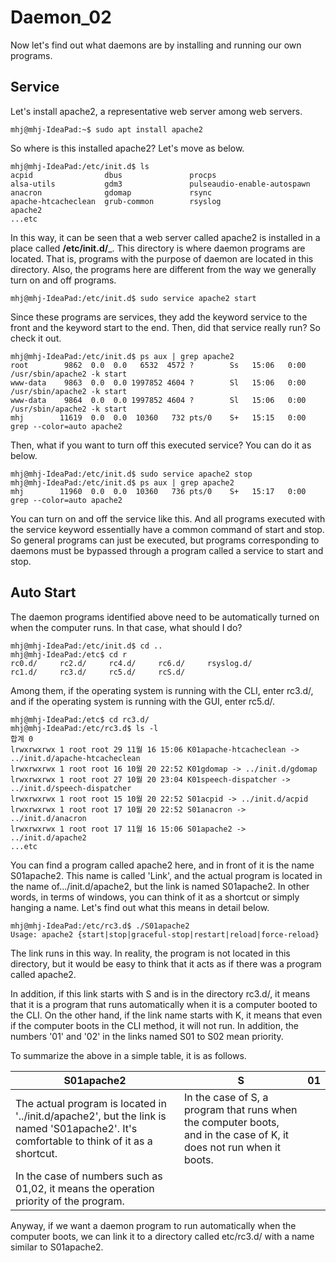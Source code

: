 # Daemon_02

Now let's find out what daemons are by installing and running our own programs.

## Service 
Let's install apache2, a representative web server among web servers.

```
mhj@mhj-IdeaPad:~$ sudo apt install apache2
```
So where is this installed apache2? Let's move as below.

```
mhj@mhj-IdeaPad:/etc/init.d$ ls
acpid                dbus               procps
alsa-utils           gdm3               pulseaudio-enable-autospawn
anacron              gdomap             rsync
apache-htcacheclean  grub-common        rsyslog
apache2   
...etc
```
In this way, it can be seen that a web server called apache2 is installed in a place called __/etc/init.d/___. This directory is where daemon programs are located. That is, programs with the purpose of daemon are located in this directory. Also, the programs here are different from the way we generally turn on and off programs.

```
mhj@mhj-IdeaPad:/etc/init.d$ sudo service apache2 start
```
Since these programs are services, they add the keyword service to the front and the keyword start to the end. Then, did that service really run? So check it out.

```
mhj@mhj-IdeaPad:/etc/init.d$ ps aux | grep apache2
root        9862  0.0  0.0   6532  4572 ?        Ss   15:06   0:00 /usr/sbin/apache2 -k start
www-data    9863  0.0  0.0 1997852 4604 ?        Sl   15:06   0:00 /usr/sbin/apache2 -k start
www-data    9864  0.0  0.0 1997852 4604 ?        Sl   15:06   0:00 /usr/sbin/apache2 -k start
mhj        11619  0.0  0.0  10360   732 pts/0    S+   15:15   0:00 grep --color=auto apache2
```
Then, what if you want to turn off this executed service? You can do it as below.
```
mhj@mhj-IdeaPad:/etc/init.d$ sudo service apache2 stop
mhj@mhj-IdeaPad:/etc/init.d$ ps aux | grep apache2
mhj        11960  0.0  0.0  10360   736 pts/0    S+   15:17   0:00 grep --color=auto apache2
```
You can turn on and off the service like this. And all programs executed with the service keyword essentially have a common command of start and stop. So general programs can just be executed, but programs corresponding to daemons must be bypassed through a program called a service to start and stop.

## Auto Start

The daemon programs identified above need to be automatically turned on when the computer runs. In that case, what should I do?

```
mhj@mhj-IdeaPad:/etc/init.d$ cd ..
mhj@mhj-IdeaPad:/etc$ cd r
rc0.d/     rc2.d/     rc4.d/     rc6.d/     rsyslog.d/
rc1.d/     rc3.d/     rc5.d/     rcS.d/
``` 
Among them, if the operating system is running with the CLI, enter rc3.d/, and if the operating system is running with the GUI, enter rc5.d/.

```
mhj@mhj-IdeaPad:/etc$ cd rc3.d/
mhj@mhj-IdeaPad:/etc/rc3.d$ ls -l
합계 0
lrwxrwxrwx 1 root root 29 11월 16 15:06 K01apache-htcacheclean -> ../init.d/apache-htcacheclean
lrwxrwxrwx 1 root root 16 10월 20 22:52 K01gdomap -> ../init.d/gdomap
lrwxrwxrwx 1 root root 27 10월 20 23:04 K01speech-dispatcher -> ../init.d/speech-dispatcher
lrwxrwxrwx 1 root root 15 10월 20 22:52 S01acpid -> ../init.d/acpid
lrwxrwxrwx 1 root root 17 10월 20 22:52 S01anacron -> ../init.d/anacron
lrwxrwxrwx 1 root root 17 11월 16 15:06 S01apache2 -> ../init.d/apache2
...etc
```
You can find a program called apache2 here, and in front of it is the name S01apache2. This name is called 'Link', and the actual program is located in the name of.../init.d/apache2, but the link is named S01apache2. In other words, in terms of windows, you can think of it as a shortcut or simply hanging a name. Let's find out what this means in detail below.

```
mhj@mhj-IdeaPad:/etc/rc3.d$ ./S01apache2
Usage: apache2 {start|stop|graceful-stop|restart|reload|force-reload}
```
The link runs in this way. In reality, the program is not located in this directory, but it would be easy to think that it acts as if there was a program called apache2.

In addition, if this link starts with S and is in the directory rc3.d/, it means that it is a program that runs automatically when it is a computer booted to the CLI. On the other hand, if the link name starts with K, it means that even if the computer boots in the CLI method, it will not run. In addition, the numbers '01' and '02' in the links named S01 to S02 mean priority.

To summarize the above in a simple table, it is as follows.

|S01apache2|S|01|
|----------|-|--|
|The actual program is located in '../init.d/apache2', but the link is named 'S01apache2'. It's comfortable to think of it as a shortcut.|In the case of S, a program that runs when the computer boots, and in the case of K, it does not run when it boots.
|In the case of numbers such as 01,02, it means the operation priority of the program.|

Anyway, if we want a daemon program to run automatically when the computer boots, we can link it to a directory called etc/rc3.d/ with a name similar to S01apache2.